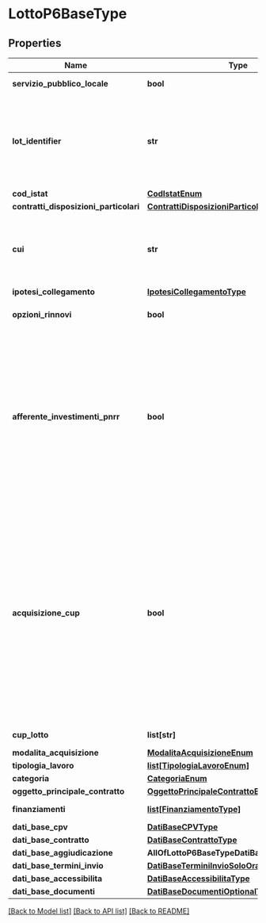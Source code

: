 # LottoP6BaseType

## Properties
Name | Type | Description | Notes
------------ | ------------- | ------------- | -------------
**servizio_pubblico_locale** | **bool** | Flag servizio pubblico locale | 
**lot_identifier** | **str** | Id univoco del lotto generato dalla stazione appaltante - corrisponde al campo bt-137 - Purpose Lot Identifier del TED | 
**cod_istat** | [**CodIstatEnum**](CodIstatEnum.md) |  | 
**contratti_disposizioni_particolari** | [**ContrattiDisposizioniParticolariEnum**](ContrattiDisposizioniParticolariEnum.md) |  | 
**cui** | **str** | CUI programma triennale lavori pubblici o programma biennale forniture e servizi | [optional] 
**ipotesi_collegamento** | [**IpotesiCollegamentoType**](IpotesiCollegamentoType.md) |  | [optional] 
**opzioni_rinnovi** | **bool** | L’appalto prevede opzioni/rinnovi? | 
**afferente_investimenti_pnrr** | **bool** | L’appalto o concessione è afferente gli investimenti pubblici finanziati, in tutto o in parte, con le risorse previste dal PNRR (Piano Nazionale di Ripresa e Resilienza) e/o dal PNC (Piano nazionale per gli investimenti complementari)? | 
**acquisizione_cup** | **bool** | Il contratto è finalizzato alla realizzazione di progetti d&#x27;investimento pubblico per i quali è prevista l&#x27;acquisizione del codice CUP ai sensi dell&#x27;art. 11 L. 3/2003 e ss.mm.? (E&#x27; necessario acquisire e comunicare il CUP per interventi finanziati, anche in parte, con risorse Comunitarie) (Si/No) | [optional] 
**cup_lotto** | **list[str]** | Cup associati al lotto | [optional] 
**modalita_acquisizione** | [**ModalitaAcquisizioneEnum**](ModalitaAcquisizioneEnum.md) |  | [optional] 
**tipologia_lavoro** | [**list[TipologiaLavoroEnum]**](TipologiaLavoroEnum.md) |  | 
**categoria** | [**CategoriaEnum**](CategoriaEnum.md) |  | 
**oggetto_principale_contratto** | [**OggettoPrincipaleContrattoEnum**](OggettoPrincipaleContrattoEnum.md) |  | [optional] 
**finanziamenti** | [**list[FinanziamentoType]**](FinanziamentoType.md) | Dati relativi ai finanziamenti | [optional] 
**dati_base_cpv** | [**DatiBaseCPVType**](DatiBaseCPVType.md) |  | [optional] 
**dati_base_contratto** | [**DatiBaseContrattoType**](DatiBaseContrattoType.md) |  | [optional] 
**dati_base_aggiudicazione** | **AllOfLottoP6BaseTypeDatiBaseAggiudicazione** |  | [optional] 
**dati_base_termini_invio** | [**DatiBaseTerminiInvioSoloOraType**](DatiBaseTerminiInvioSoloOraType.md) |  | [optional] 
**dati_base_accessibilita** | [**DatiBaseAccessibilitaType**](DatiBaseAccessibilitaType.md) |  | [optional] 
**dati_base_documenti** | [**DatiBaseDocumentiOptionalType**](DatiBaseDocumentiOptionalType.md) |  | [optional] 

[[Back to Model list]](../README.md#documentation-for-models) [[Back to API list]](../README.md#documentation-for-api-endpoints) [[Back to README]](../README.md)

